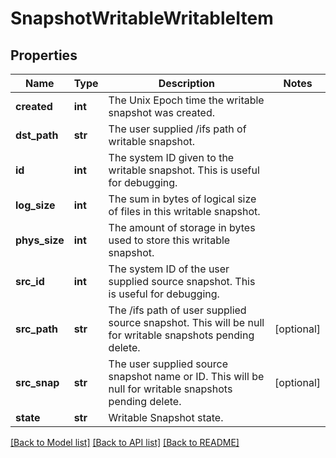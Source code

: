 # SnapshotWritableWritableItem

## Properties
Name | Type | Description | Notes
------------ | ------------- | ------------- | -------------
**created** | **int** | The Unix Epoch time the writable snapshot was created. | 
**dst_path** | **str** | The user supplied /ifs path of writable snapshot. | 
**id** | **int** | The system ID given to the writable snapshot. This is useful for debugging. | 
**log_size** | **int** | The sum in bytes of logical size of files in this writable snapshot. | 
**phys_size** | **int** | The amount of storage in bytes used to store this writable snapshot. | 
**src_id** | **int** | The system ID of the user supplied source snapshot. This is useful for debugging. | 
**src_path** | **str** | The /ifs path of user supplied source snapshot. This will be null for writable snapshots pending delete. | [optional] 
**src_snap** | **str** | The user supplied source snapshot name or ID. This will be null for writable snapshots pending delete. | [optional] 
**state** | **str** | Writable Snapshot state. | 

[[Back to Model list]](../README.md#documentation-for-models) [[Back to API list]](../README.md#documentation-for-api-endpoints) [[Back to README]](../README.md)


